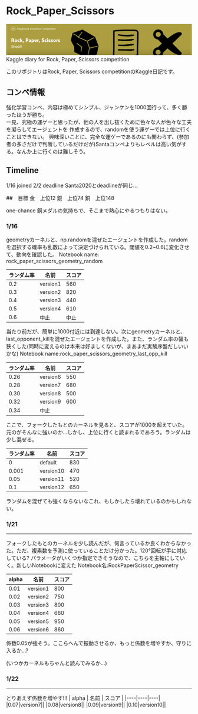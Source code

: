 # Rock_Paper_Scissors
<img src="figure/titlefigure.png">
Kaggle diary for Rock, Paper, Scissors competition

このリポジトリはRock, Paper, Scissors competitionのKaggle日記です。

## コンペ情報
強化学習コンペ、内容は極めてシンプル、ジャンケンを1000回行って、多く勝ったほうが勝ち。<br>
一見、究極の運ゲーと思ったが、他の人を出し抜くために色々な人が色々な工夫を凝らしてエージェントを
作成するので、randomを使う運ゲーでは上位に行くことはできない。
興味深いことに、完全な運ゲーであるのにも関わらず、(参加者の多さだけで判断しているだけだが)Santaコンペよりもレベルは高い気がする。なんか上に行くのは難しそう。

## Timeline
1/16 joined
2/2  deadline
Santa2020とdeadlineが同じ...

##　目標
金　上位12
銀　上位74
銅　上位148

one-chance 銅メダルの気持ちで、そこまで熱心にやるつもりはない。

### 1/16
geometryカーネルと、np.randomを混ぜたエージェントを作成した。randomを選択する確率も乱数によって決定づけられている。閾値を0.2~0.6に変化させて、動向を確認した。
Notebook name: rock_paper_scissors_geometry_random

| ランダム率 | 名前 | スコア |
|----|----|----|
|0.2|version1|560|
|0.3|version2|820|
|0.4|version3|440|
|0.5|version4|610|
|0.6|中止|中止|

当たり前だが、簡単に1000付近には到達しない。次にgeometryカーネルと、last_opponent_killを混ぜたエージェントを作成した。また、ランダム率の幅も狭くした(同時に変えるのは本来は好ましくないが、まあまだ実験序盤だしいいかな)
Notebook name:rock_paper_scissors_geometry_last_opp_kill

| ランダム率 | 名前 | スコア |
|----|----|----|
|0.26|version6|550|
|0.28|version7|680|
|0.30|version8|500|
|0.32|version9|600|
|0.34|中止||

ここで、フォークしたもとのカーネルを見ると、スコアが1000を超えていた。元のがそんなに強いのか...しかし、上位に行くと読まれるであろう。ランダムは少し混ぜる。

| ランダム率 | 名前 | スコア |
|----|----|----|
|0|default|830|
|0.001|version10|470|
|0.05|version11|520|
|0.1|version12|650|

ランダムを混ぜても強くならないなこれ、もしかしたら壊れているのかもしれない。

### 1/21
***
フォークしたもとのカーネルを少し読んだが、何言っているか良くわからなかった。ただ、複素数を予測に使っていることだけ分かった。120°回転が手に対応している?
パラメータがいくつか指定できそうなので、こちらを主軸にしていく。新しいNotebookに変えた Notebook名:RockPaperScissor_geometry

| alpha | 名前 | スコア |
|----|----|----|
|0.01|version1|800|
|0.02|version2|750|
|0.03|version3|800|
|0.04|version4|660|
|0.05|version5|950|
|0.06|version6|860|

係数0.05が強そう。ここらへんで振動させるか、もっと係数を増やすか、守りに入るか...?

(いつかカーネルもちゃんと読んでみるか...)

### 1/22
***
とりあえず係数を増やす!!!
| alpha | 名前 | スコア |
|----|----|----|
|0.07|version7||
|0.08|version8||
|0.09|version9||
|0.10|version10||

